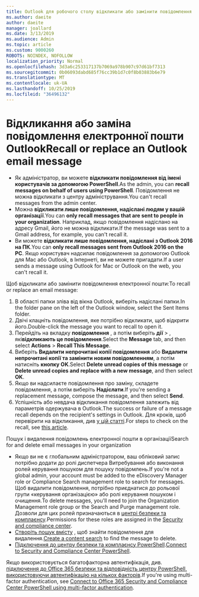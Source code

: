 ```yaml
---
title: Outlook для робочого столу відкликати або замінити повідомлення електронної пошти
ms.author: daeite
author: daeite
manager: joallard
ms.date: 3/13/2019
ms.audience: Admin
ms.topic: article
ms.custom: 9000260
ROBOTS: NOINDEX, NOFOLLOW
localization_priority: Normal
ms.openlocfilehash: 3d3a6c253317137b7069a978b907c97d61bf7313
ms.sourcegitcommit: 0b06093dabd685f76cc39b1d7c0f8b03883b6e79
ms.translationtype: MT
ms.contentlocale: uk-UA
ms.lasthandoff: 10/25/2019
ms.locfileid: "36496132"
---
```

# <a name="recall-or-replace-an-outlook-email-message"></a><span data-ttu-id="aafe6-102">Відкликання або заміна повідомлення електронної пошти Outlook</span><span class="sxs-lookup"><span data-stu-id="aafe6-102">Recall or replace an Outlook email message</span></span>

- <span data-ttu-id="aafe6-103">Як адміністратор, ви можете **відкликати повідомлення від імені користувачів за допомогою PowerShell**.</span><span class="sxs-lookup"><span data-stu-id="aafe6-103">As the admin, you can **recall messages on behalf of users using PowerShell**.</span></span> <span data-ttu-id="aafe6-104">Повідомлення не можна відкликати з центру адміністрування.</span><span class="sxs-lookup"><span data-stu-id="aafe6-104">You can't recall messages from the admin center.</span></span>
- <span data-ttu-id="aafe6-105">Можна **відкликати лише повідомлення, надіслані людям у вашій організації**.</span><span class="sxs-lookup"><span data-stu-id="aafe6-105">You can **only recall messages that are sent to people in your organization**.</span></span> <span data-ttu-id="aafe6-106">Наприклад, якщо повідомлення надіслано на адресу Gmail, його не можна відкликати.</span><span class="sxs-lookup"><span data-stu-id="aafe6-106">If the message was sent to a Gmail address, for example, you can't recall it.</span></span>
- <span data-ttu-id="aafe6-107">Ви можете **відкликати лише повідомлення, надіслані з Outlook 2016 на ПК**.</span><span class="sxs-lookup"><span data-stu-id="aafe6-107">You can **only recall messages sent from Outlook 2016 on the PC**.</span></span> <span data-ttu-id="aafe6-108">Якщо користувач надсилає повідомлення за допомогою Outlook для Mac або Outlook, в Інтернеті, ви не можете пригадати.</span><span class="sxs-lookup"><span data-stu-id="aafe6-108">If a user sends a message using Outlook for Mac or Outlook on the web, you can't recall it.</span></span>

<span data-ttu-id="aafe6-109">Щоб відкликати або замінити повідомлення електронної пошти:</span><span class="sxs-lookup"><span data-stu-id="aafe6-109">To recall or replace an email message:</span></span>

1. <span data-ttu-id="aafe6-110">В області папки зліва від вікна Outlook, виберіть надіслані папки.</span><span class="sxs-lookup"><span data-stu-id="aafe6-110">In the folder pane on the left of the Outlook window, select the Sent Items folder.</span></span>
1. <span data-ttu-id="aafe6-111">Двічі клацніть повідомлення, яке потрібно відкликати, щоб відкрити його.</span><span class="sxs-lookup"><span data-stu-id="aafe6-111">Double-click the message you want to recall to open it.</span></span>
1. <span data-ttu-id="aafe6-112">Перейдіть на вкладку **повідомлення** , а потім виберіть **дії** > , які**відкликають це повідомлення**.</span><span class="sxs-lookup"><span data-stu-id="aafe6-112">Select the **Message** tab, and then select **Actions** > **Recall This Message**.</span></span>
1. <span data-ttu-id="aafe6-113">Виберіть **Видалити непрочитані копії повідомлення** або **Видалити непрочитані копії та замінити новим повідомленням**, а потім натисніть **кнопку OK**.</span><span class="sxs-lookup"><span data-stu-id="aafe6-113">Select **Delete unread copies of this message** or **Delete unread copies and replace with a new message**, and then select **OK**.</span></span>
1. <span data-ttu-id="aafe6-114">Якщо ви надсилаєте повідомлення про заміну, складете повідомлення, а потім виберіть **Надіслати**.</span><span class="sxs-lookup"><span data-stu-id="aafe6-114">If you're sending a replacement message, compose the message, and then select **Send**.</span></span>
1. <span data-ttu-id="aafe6-115">Успішність або невдача відкликання повідомлення залежить від параметрів одержувача в Outlook.</span><span class="sxs-lookup"><span data-stu-id="aafe6-115">The success or failure of a message recall depends on the recipient's settings in Outlook.</span></span> <span data-ttu-id="aafe6-116">Для кроків, щоб перевірити на відкликання, див [у цій статті](https://support.office.com/article/35027f88-d655-4554-b4f8-6c0729a723a0).</span><span class="sxs-lookup"><span data-stu-id="aafe6-116">For steps to check on the recall, see [this article](https://support.office.com/article/35027f88-d655-4554-b4f8-6c0729a723a0).</span></span>

<span data-ttu-id="aafe6-117">Пошук і видалення повідомлень електронної пошти в організації</span><span class="sxs-lookup"><span data-stu-id="aafe6-117">Search for and delete email messages in your organization</span></span>

- <span data-ttu-id="aafe6-118">Якщо ви не є глобальним адміністратором, ваш обліковий запис потрібно додати до ролі диспетчера Витребування або виконання ролей керування пошуком для пошуку повідомлень.</span><span class="sxs-lookup"><span data-stu-id="aafe6-118">If you're not a global admin, your account must be added to the eDiscovery Manager role or Compliance Search management role to search for messages.</span></span> <span data-ttu-id="aafe6-119">Щоб видалити повідомлення, потрібно приєднатися до рольової групи «керування організацією» або ролі керування пошуком і очищення.</span><span class="sxs-lookup"><span data-stu-id="aafe6-119">To delete messages, you'll need to join the Organization Management role group or the Search and Purge management role.</span></span> <span data-ttu-id="aafe6-120">Дозволи для цих ролей призначаються в [центрі безпеки та комплаєнсу](https://go.microsoft.com/fwlink/?linkid=2083731).</span><span class="sxs-lookup"><span data-stu-id="aafe6-120">Permissions for these roles are assigned in the [Security and compliance center](https://go.microsoft.com/fwlink/?linkid=2083731).</span></span>
- <span data-ttu-id="aafe6-121">[Створіть пошук вмісту](https://docs.microsoft.com/office365/securitycompliance/content-search) , щоб знайти повідомлення для видалення.</span><span class="sxs-lookup"><span data-stu-id="aafe6-121">[Create a content search](https://docs.microsoft.com/office365/securitycompliance/content-search) to find the message to delete.</span></span>
- <span data-ttu-id="aafe6-122">[Підключення до центру безпеки та комплаєнсу PowerShell](https://docs.microsoft.com/powershell/exchange/office-365-scc/connect-to-scc-powershell/connect-to-scc-powershell?view=exchange-ps).</span><span class="sxs-lookup"><span data-stu-id="aafe6-122">[Connect to Security and Compliance Center PowerShell](https://docs.microsoft.com/powershell/exchange/office-365-scc/connect-to-scc-powershell/connect-to-scc-powershell?view=exchange-ps).</span></span>

<span data-ttu-id="aafe6-123">Якщо використовується багатофакторна автентифікація, див. [підключення до Office 365 безпеки та відповідність центру PowerShell, використовуючи автентифікацію на кількох факторів](https://docs.microsoft.com/powershell/exchange/office-365-scc/connect-to-scc-powershell/mfa-connect-to-scc-powershell?view=exchange-ps).</span><span class="sxs-lookup"><span data-stu-id="aafe6-123">If you're using multi-factor authentication, see [Connect to Office 365 Security and Compliance Center PowerShell using multi-factor authentication](https://docs.microsoft.com/powershell/exchange/office-365-scc/connect-to-scc-powershell/mfa-connect-to-scc-powershell?view=exchange-ps).</span></span>